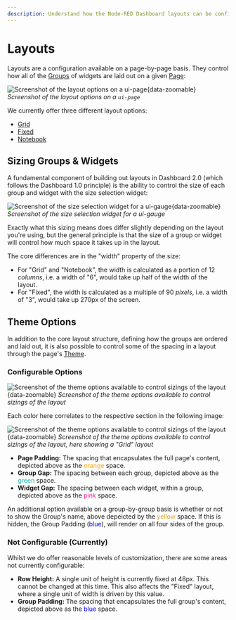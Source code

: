 ```yaml
---
description: Understand how the Node-RED Dashboard layouts can be configured for your applications.
---
```


# Layouts

Layouts are a configuration available on a page-by-page basis. They control how all of the [Groups](../nodes/config/ui-group) of widgets are laid out on a given [Page](../nodes/config/ui-page):

![Screenshot of the layout options on a ui-page](../assets/images/layouts-page-layout-option.png){data-zoomable}
_Screenshot of the layout options on a `ui-page`_

We currently offer three different layout options:

- [Grid](./types/grid.md)
- [Fixed](./types/fixed.md)
- [Notebook](./types/notebook.md)

## Sizing Groups & Widgets

A fundamental component of building out layouts in Dashboard 2.0 (which follows the Dashboard 1.0 principle) is the ability to control the size of each group and widget with the size selection widget:

![Screenshot of the size selection widget for a ui-gauge](../assets/images/layouts-sizing-options.png){data-zoomable}
_Screenshot of the size selection widget for a ui-gauge_

Exactly what this sizing means does differ slightly depending on the layout you're using, but the general principle is that the size of a group or widget will control how much space it takes up in the layout. 

The core differences are in the "width" property of the size:

- For "Grid" and "Notebook", the width is calculated as a portion of 12 _columns_, i.e. a width of "6", would take up half of the width of the layout.
- For "Fixed", the width is calculated as a multiple of 90 _pixels_, i.e. a width of "3", would take up 270px of the screen.

## Theme Options

In addition to the core layout structure, defining how the groups are ordered and laid out, it is also possible to control some of the spacing in a layout through the page's [Theme](../nodes/config/ui-theme).

### Configurable Options

![Screenshot of the theme options available to control sizings of the layout](../assets/images/layouts-theme-options.jpg){data-zoomable}
_Screenshot of the theme options available to control sizings of the layout_

Each color here correlates to the respective section in the following image:

![Screenshot of the theme options available to control sizings of the layout](../assets/images/layouts-theme-example.jpg){data-zoomable}
_Screenshot of the theme options available to control sizings of the layout, here showing a "Grid" layout_

- **Page Padding:** The spacing that encapsulates the full page's content, depicted above as the <span style="color: orange;">orange</span> space.
- **Group Gap:** The spacing between each group, depicted above as the <span style="color: lightseagreen;">green</span> space.
- **Widget Gap:** The spacing between each widget, within a group, depicted above as the <span style="color: deeppink;">pink</span> space.

An additional option available on a group-by-group basis is whether or not to show the Group's name, above depeicted by the <span style="color: goldenrod;">yellow</span> space. If this is hidden, the Group Padding (<span style="color: blue;">blue</span>), will render on all four sides of the group.

### Not Configurable (Currently)

Whilst we do offer reasonable levels of customization, there are some areas not currently configurable:

- **Row Height:** A single unit of height is currently fixed at 48px. This cannot be changed at this time. This also affects the "Fixed" layout, where a single unit of width is driven by this value.
- **Group Padding:** The spacing that encapsulates the full group's content, depicted above as the <span style="color: blue;">blue</span> space.